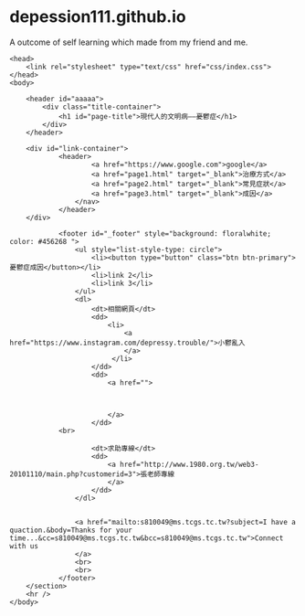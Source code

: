 # depession111.github.io
A outcome of self learning which made from my friend and me.
 <!DOCTYPE html>


<html>

    <head> 
        <link rel="stylesheet" type="text/css" href="css/index.css">
    </head>
    <body>

        <header id="aaaaa">
            <div class="title-container">
                <h1 id="page-title">現代人的文明病——憂鬱症</h1>
            </div>      
        </header>

        <div id="link-container">
                <header>
                        <a href="https://www.google.com">google</a>
                        <a href="page1.html" target="_blank">治療方式</a>
                        <a href="page2.html" target="_blank">常見症狀</a>
                        <a href="page3.html" target="_blank">成因</a>
                    </nav>
                </header>             
        </div>  

                <footer id="_footer" style="background: floralwhite; color: #456268 ">
                    <ul style="list-style-type: circle">
                        <li><button type="button" class="btn btn-primary">憂鬱症成因</button></li>
                        <li>link 2</li>
                        <li>link 3</li>
                    </ul>
                    <dl>
                        <dt>相關網頁</dt>
                        <dd>
                            <li>
                                <a href="https://www.instagram.com/depressy.trouble/">小鬱亂入
                                </a>
                             </li>
                        </dd>
                        <dd>
                            <a href="">
                            
                            
                            
                            </a>
                        </dd>
                <br>
   
                        <dt>求助專線</dt>
                        <dd>
                            <a href="http://www.1980.org.tw/web3-20101110/main.php?customerid=3">張老師專線
                            </a>
                        </dd>
                    </dl>
                    
                    
                    <a href="mailto:s810049@ms.tcgs.tc.tw?subject=I have a quaction.&body=Thanks for your time...&cc=s810049@ms.tcgs.tc.tw&bcc=s810049@ms.tcgs.tc.tw">Connect with us
                    </a>
                    <br>
                    <br>
                </footer>
        </section>
        <hr />
    </body>
</html>
                        
